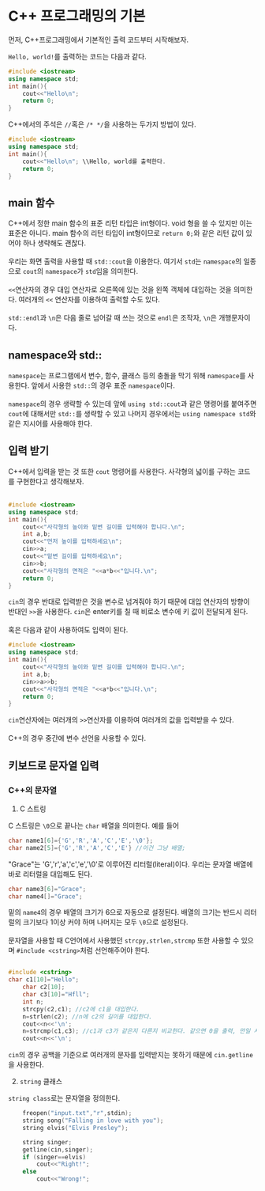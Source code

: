 # C++ 프로그래밍의 기본

먼저, C++프로그래밍에서 기본적인 출력 코드부터 시작해보자. 

`Hello, world!`를 출력하는 코드는 다음과 같다. 
```cpp
#include <iostream>
using namespace std;
int main(){
    cout<<"Hello\n";
    return 0;
}
```
C++에서의 주석은 `//`혹은 `/* */`을 사용하는 두가지 방법이 있다. 
```cpp
#include <iostream>
using namespace std;
int main(){
    cout<<"Hello\n"; \\Hello, world를 출력한다. 
    return 0;
}
```
## main 함수
C++에서 정한 main 함수의 표준 리턴 타입은 int형이다. void 형을 쓸 수 있지만 이는 표준은 아니다. main 함수의 리턴 타입이 int형이므로 `return 0;`와 같은 리턴 값이 있어야 하나 생략해도 괜찮다. 
<br/>
<br/>
우리는 화면 출력을 사용할 때 `std::cout`을 이용한다. 여기서 `std`는 `namespace`의 일종으로 `cout`의 `namespace`가 `std`임을 의미한다. 
<br/>
<br/>
`<<`연산자의 경우 대입 연산자로 오른쪽에 있는 것을 왼쪽 객체에 대입하는 것을 의미한다. 여러개의 `<<` 연산자를 이용하여 출력할 수도 있다. 
<br/>
<br/>
`std::endl`과 `\n`은 다음 줄로 넘어갈 때 쓰는 것으로 `endl`은 조작자, `\n`은 개행문자이다. 

## namespace와 std::

`namespace`는 프로그램에서 변수, 함수, 클래스 등의 충돌을 막기 위해 `namespace`를 사용한다. 앞에서 사용한 `std::`의 경우 표준 `namespace`이다. 
<br/>
<br/>
`namespace`의 경우 생략할 수 있는데 앞에 `using std::cout`과 같은 명령어를 붙여주면 `cout`에 대해서만 `std::`를 생략할 수 있고 나머지 경우에서는 `using namespace std`와 같은 지시어를 사용해야 한다. 

## 입력 받기
C++에서 입력을 받는 것 또한 `cout` 명령어를 사용한다. 사각형의 넓이를 구하는 코드를 구현한다고 생각해보자. 
<br/>
<br/>
```cpp
#include <iostream>
using namespace std;
int main(){
    cout<<"사각형의 높이와 밑변 길이를 입력해야 합니다.\n";
    int a,b;
    cout<<"먼저 높이를 입력하세요\n";
    cin>>a;
    cout<<"밑변 길이를 입력하세요\n";
    cin>>b;
    cout<<"사각형의 면적은 "<<a*b<<"입니다.\n";
    return 0;
}
```
`cin`의 경우 반대로 입력받은 것을 변수로 넘겨줘야 하기 때문에 대입 연산자의 방향이 반대인 `>>`을 사용한다. `cin`은 enter키를 칠 때 비로소 변수에 키 값이 전달되게 된다. 
<br/>
<br/>
혹은 다음과 같이 사용하여도 입력이 된다. 
```cpp
#include <iostream>
using namespace std;
int main(){
    cout<<"사각형의 높이와 밑변 길이를 입력해야 합니다.\n";
    int a,b;
    cin>>a>>b;
    cout<<"사각형의 면적은 "<<a*b<<"입니다.\n";
    return 0;
}
```
`cin`연산자에는 여러개의 `>>`연산자를 이용하여 여러개의 값을 입력받을 수 있다. 
<br/>
<br/>
C++의 경우 중간에 변수 선언을 사용할 수 있다. 

## 키보드로 문자열 입력

### C++의 문자열

1. C 스트링

C 스트링은 `\0`으로 끝나는 `char` 배열을 의미한다. 예를 들어 
```cpp
char name1[6]={'G','R','A','C','E','\0'};
char name2[5]={'G','R','A','C','E'} //이건 그냥 배열;
```
"Grace"는 'G','r','a','c','e','\0'로 이루어진 리터럴(literal)이다. 우리는 문자열 배열에 바로 리터럴을 대입해도 된다.
```cpp
char name3[6]="Grace";
char name4[]="Grace";
```
밑의 `name4`의 경우 배열의 크기가 6으로 자동으로 설정된다. 배열의 크기는 반드시 리터럴의 크기보다 1이상 커야 하며 나머지는 모두 `\0`으로 설정된다. 
<br/>
<br/>
문자열을 사용할 때 C언어에서 사용했던 `strcpy,strlen,strcmp` 또한 사용할 수 있으며 `#include <cstring>`처럼 선언해주어야 한다. 

```cpp

#include <cstring>
char c1[10]="Hello"; 
    char c2[10];
    char c3[10]="Hfll";
    int n;
    strcpy(c2,c1); //c2에 c1을 대입한다. 
    n=strlen(c2); //n에 c2의 길이를 대입한다.
    cout<<n<<'\n';
    n=strcmp(c1,c3); //c1과 c3가 같은지 다른지 비교한다. 같으면 0을 출력, 만일 사전식 배열로 c1이 앞서면 1을 출력.
    cout<<n<<'\n';
```
`cin`의 경우 공백을 기준으로 여러개의 문자를 입력받지는 못하기 때문에 `cin.getline`을 사용한다. 

2. `string` 클래스

`string class`로는 문자열을 정의한다.
```cpp
    freopen("input.txt","r",stdin);
    string song("Falling in love with you");
    string elvis("Elvis Presley");

    string singer;
    getline(cin,singer);   
    if (singer==elvis)
        cout<<"Right!";
    else
        cout<<"Wrong!";
```